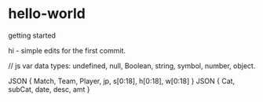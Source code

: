 # hello-world
getting started

hi - simple edits for the first commit.

// js var data types:  undefined, null, Boolean, string, symbol, number, object.

JSON { Match, Team, Player, jp, s[0:18], h[0:18], w[0:18] }
JSON { Cat, subCat, date, desc, amt }


